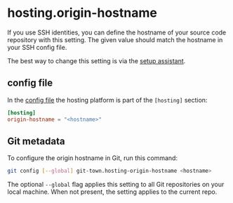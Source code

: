 # hosting.origin-hostname

If you use SSH identities, you can define the hostname of your source code
repository with this setting. The given value should match the hostname in your
SSH config file.

The best way to change this setting is via the
[setup assistant](../configuration.md).

## config file

In the [config file](../configuration-file.md) the hosting platform is part of
the `[hosting]` section:

```toml
[hosting]
origin-hostname = "<hostname>"
```

## Git metadata

To configure the origin hostname in Git, run this command:

```bash
git config [--global] git-town.hosting-origin-hostname <hostname>
```

The optional `--global` flag applies this setting to all Git repositories on
your local machine. When not present, the setting applies to the current repo.

